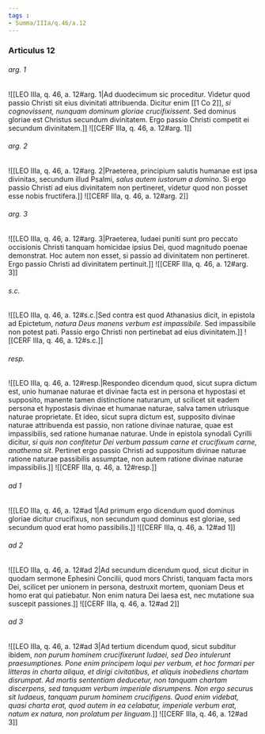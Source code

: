 ```yaml
---
tags : 
- Summa/IIIa/q.46/a.12
---
```


### Articulus 12

###### arg. 1
![[LEO IIIa, q. 46, a. 12#arg. 1|Ad duodecimum sic proceditur. Videtur quod passio Christi sit eius divinitati attribuenda. Dicitur enim [[1 Co 2]], *si cognovissent, nunquam dominum gloriae crucifixissent*. Sed dominus gloriae est Christus secundum divinitatem. Ergo passio Christi competit ei secundum divinitatem.]]
![[CERF IIIa, q. 46, a. 12#arg. 1]]

###### arg. 2
![[LEO IIIa, q. 46, a. 12#arg. 2|Praeterea, principium salutis humanae est ipsa divinitas, secundum illud Psalmi, *salus autem iustorum a domino*. Si ergo passio Christi ad eius divinitatem non pertineret, videtur quod non posset esse nobis fructifera.]]
![[CERF IIIa, q. 46, a. 12#arg. 2]]

###### arg. 3
![[LEO IIIa, q. 46, a. 12#arg. 3|Praeterea, Iudaei puniti sunt pro peccato occisionis Christi tanquam homicidae ipsius Dei, quod magnitudo poenae demonstrat. Hoc autem non esset, si passio ad divinitatem non pertineret. Ergo passio Christi ad divinitatem pertinuit.]]
![[CERF IIIa, q. 46, a. 12#arg. 3]]

###### s.c.
![[LEO IIIa, q. 46, a. 12#s.c.|Sed contra est quod Athanasius dicit, in epistola ad Epictetum, *natura Deus manens verbum est impassibile*. Sed impassibile non potest pati. Passio ergo Christi non pertinebat ad eius divinitatem.]]
![[CERF IIIa, q. 46, a. 12#s.c.]]

###### resp.
![[LEO IIIa, q. 46, a. 12#resp.|Respondeo dicendum quod, sicut supra dictum est, unio humanae naturae et divinae facta est in persona et hypostasi et supposito, manente tamen distinctione naturarum, ut scilicet sit eadem persona et hypostasis divinae et humanae naturae, salva tamen utriusque naturae proprietate. Et ideo, sicut supra dictum est, supposito divinae naturae attribuenda est passio, non ratione divinae naturae, quae est impassibilis, sed ratione humanae naturae. Unde in epistola synodali Cyrilli dicitur, *si quis non confitetur Dei verbum passum carne et crucifixum carne, anathema sit*. Pertinet ergo passio Christi ad suppositum divinae naturae ratione naturae passibilis assumptae, non autem ratione divinae naturae impassibilis.]]
![[CERF IIIa, q. 46, a. 12#resp.]]

###### ad 1
![[LEO IIIa, q. 46, a. 12#ad 1|Ad primum ergo dicendum quod dominus gloriae dicitur crucifixus, non secundum quod dominus est gloriae, sed secundum quod erat homo passibilis.]]
![[CERF IIIa, q. 46, a. 12#ad 1]]

###### ad 2
![[LEO IIIa, q. 46, a. 12#ad 2|Ad secundum dicendum quod, sicut dicitur in quodam sermone Ephesini Concilii, quod mors Christi, tanquam facta mors Dei, scilicet per unionem in persona, destruxit mortem, quoniam Deus et homo erat qui patiebatur. Non enim natura Dei laesa est, nec mutatione sua suscepit passiones.]]
![[CERF IIIa, q. 46, a. 12#ad 2]]

###### ad 3
![[LEO IIIa, q. 46, a. 12#ad 3|Ad tertium dicendum quod, sicut subditur ibidem, *non purum hominem crucifixerunt Iudaei, sed Deo intulerunt praesumptiones. Pone enim principem loqui per verbum, et hoc formari per litteras in charta aliqua, et dirigi civitatibus, et aliquis inobediens chartam disrumpat. Ad mortis sententiam deducetur, non tanquam chartam discerpens, sed tanquam verbum imperiale disrumpens. Non ergo securus sit Iudaeus, tanquam purum hominem crucifigens. Quod enim videbat, quasi charta erat, quod autem in ea celabatur, imperiale verbum erat, natum ex natura, non prolatum per linguam*.]]
![[CERF IIIa, q. 46, a. 12#ad 3]]

